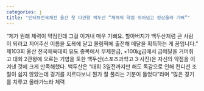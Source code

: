```yaml
---
categories: j
title: "인터뷰전국체전 울산 첫 다관왕 백두산 “체력적 약점 뛰어넘고 정상올라 기뻐”"
---
```

“제가 원래 체력이 약점인데 그걸 이겨내 매우 기뻐요. 할아버지가 백두산처럼 큰 사람이 되라고 지어주신 이름을 도복에 달고 올림픽에 출전해 메달을 획득하는 게 꿈입니다.” 제103회 울산 전국체육대회 유도 종목에서 무제한급, +100㎏급에서 금메달을 거머쥐고 대회 2관왕에 오르는 기염을 토한 백두산(스포츠과학고 3·사진)은 자신의 약점을 이겨낸 것에 크게 만족해했다. 백두산은 “대회 3일전까지만 해도 독감으로 인해 컨디션 조절이 쉽지 않았는데 경기를 치르다보니 뭔가 잘 풀리는 기분이 들었다”라며 “많은 경기를 치루고 올라가느라 체력
